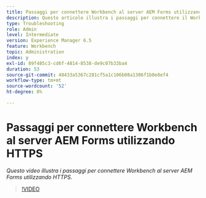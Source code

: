 ```yaml
---
title: Passaggi per connettere Workbench al server AEM Forms utilizzando HTTPS
description: Questo articolo illustra i passaggi per connettere il Workbench al server AEM Forms tramite SSL (utilizzando HTTPS)
type: Troubleshooting
role: Admin
level: Intermediate
version: Experience Manager 6.5
feature: Workbench
topic: Administration
index: y
exl-id: 89f485c3-cd6f-4814-8538-de9c07b33ba4
duration: 53
source-git-commit: 48433a5367c281cf5a1c106b08a1306f1b0e8ef4
workflow-type: tm+mt
source-wordcount: '52'
ht-degree: 0%

---
```


# Passaggi per connettere Workbench al server AEM Forms utilizzando HTTPS

*Questo video illustra i passaggi per connettere Workbench al server AEM Forms utilizzando HTTPS.*

>[!VIDEO](https://video.tv.adobe.com/v/335482?quality=12&learn=on)
